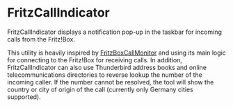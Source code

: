 # FritzCallIndicator
FritzCallIndicator displays a notification pop-up in the taskbar for incoming calls from the Fritz!Box.

This utility is heavily inspired by [FritzBoxCallMonitor](https://github.com/petermost/FritzBoxCallMonitor) and using its main logic for connecting to the Fritz!Box for receiving calls.
In addition, FritzCallIndicator can also use Thunderbird address books and online telecommunications directories to reverse lookup the number of the incoming caller. If the number cannot be resolved, the tool will show the country or city of origin of the call (currently only Germany cities supported).
